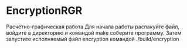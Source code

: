 # EncryptionRGR
Расчётно-графическая работа
Для начала работы распакуйте файл, войдите в директорию и командой make соберите программу.
Затем запустите исполняемый файл encryption командой ./build/encryption
